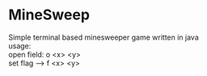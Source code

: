 # MineSweep

Simple terminal based minesweeper game written in java  
usage:  
open field: o \<x\> \<y\>  
set flag --> f \<x\> \<y\>  
